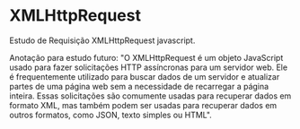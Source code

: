 # XMLHttpRequest
Estudo de Requisição XMLHttpRequest javascript.

Anotação para estudo futuro:
"O XMLHttpRequest é um objeto JavaScript usado para fazer solicitações HTTP assíncronas para um servidor web. Ele é frequentemente utilizado para buscar dados de um servidor e atualizar partes de uma página web sem a necessidade de recarregar a página inteira. Essas solicitações são comumente usadas para recuperar dados em formato XML, mas também podem ser usadas para recuperar dados em outros formatos, como JSON, texto simples ou HTML".
